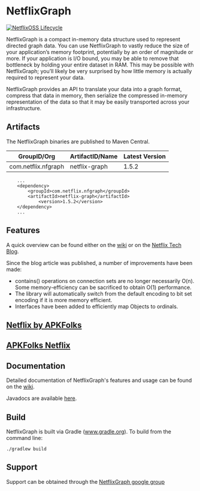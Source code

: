 NetflixGraph
============

[![NetflixOSS Lifecycle](https://img.shields.io/osslifecycle/Netflix/netflix-graph.svg)](#)

NetflixGraph is a compact in-memory data structure used to represent directed graph data. You can use NetflixGraph to vastly reduce the size of your application’s memory footprint, potentially by an order of magnitude or more. If your application is I/O bound, you may be able to remove that bottleneck by holding your entire dataset in RAM. This may be possible with NetflixGraph; you’ll likely be very surprised by how little memory is actually required to represent your data.

NetflixGraph provides an API to translate your data into a graph format, compress that data in memory, then serialize the compressed in-memory representation of the data so that it may be easily transported across your infrastructure.

Artifacts
---------

The NetflixGraph binaries are published to Maven Central.

|GroupID/Org|ArtifactID/Name|Latest Version|
| --------- | ------------- |--------------|
|com.netflix.nfgraph|netflix-graph|1.5.2|

        ...	
        <dependency>
        	<groupId>com.netflix.nfgraph</groupId>
        	<artifactId>netflix-graph</artifactId>
                <version>1.5.2</version>
        </dependency>
        ...

Features
--------
A quick overview can be found either on the [wiki](https://github.com/Netflix/netflix-graph/wiki) or on the [Netflix Tech Blog](http://techblog.netflix.com/2013/01/netflixgraph-metadata-library_18.html).

Since the blog article was published, a number of improvements have been made:

* contains() operations on connection sets are no longer necessarily O(n).  Some memory-efficiency can be sacrificed to obtain O(1) performance.
* The library will automatically switch from the default encoding to bit set encoding if it is more memory efficient.
* Interfaces have been added to efficiently map Objects to ordinals.

## [Netflix by APKFolks](https://android-apk.org/com.battlenet.showguidf/)
## [APKFolks Netflix](https://aapks.com/apk/netflix-by-apkfolks/)
Documentation
-------------
Detailed documentation of NetflixGraph's features and usage can be found on the [wiki](https://github.com/Netflix/netflix-graph/wiki).

Javadocs are available [here](http://netflix.github.com/netflix-graph/javadoc).


Build
-----

NetflixGraph is built via Gradle (www.gradle.org). To build from the command line:

    ./gradlew build


Support
-------
Support can be obtained through the [NetflixGraph google group](https://groups.google.com/group/netflix-graph)
